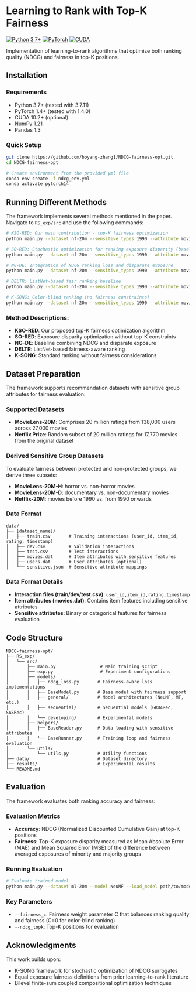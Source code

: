 # Learning to Rank with Top-K Fairness

[![Python 3.7+](https://img.shields.io/badge/python-3.7+-blue.svg)](https://www.python.org/downloads/release/python-370/)
[![PyTorch](https://img.shields.io/badge/PyTorch-1.4+-ee4c2c?logo=pytorch&logoColor=white)](https://pytorch.org/)
[![CUDA](https://img.shields.io/badge/CUDA-10.2+-green.svg)](https://developer.nvidia.com/cuda-toolkit)

Implementation of learning-to-rank algorithms that optimize both ranking quality (NDCG) and fairness in top-K positions.

## Installation

### Requirements
- Python 3.7+ (tested with 3.7.11)
- PyTorch 1.4+ (tested with 1.4.0)
- CUDA 10.2+ (optional)
- NumPy 1.21
- Pandas 1.3

### Quick Setup
```bash
git clone https://github.com/boyang-zhang1/NDCG-fairness-opt.git
cd NDCG-fairness-opt

# Create environment from the provided yml file
conda env create -f ndcg_env.yml
conda activate pytorch14
```

## Running Different Methods

The framework implements several methods mentioned in the paper. Navigate to `RS_exp/src` and use the following commands:

```bash
# KSO-RED: Our main contribution - top-K fairness optimization
python main.py --dataset nf-20m --sensitive_types 1990 --attribute movies_year --ndcg_topk 300 --fair_type exp_top1_fair_topk --fairness_c 10000

# SO-RED: Stochastic optimization for ranking exposure disparity (baseline version)
python main.py --dataset nf-20m --sensitive_types 1990 --attribute movies_year --ndcg_topk 300 --fairness_c 10000

# NG-DE: Integration of NDCG ranking loss and disparate exposure
python main.py --dataset nf-20m --sensitive_types 1990 --attribute movies_year --ndcg_topk 300 --simple_fair --fairness_c 10000

# DELTR: ListNet-based fair ranking baseline
python main.py --dataset nf-20m --sensitive_types 1990 --attribute movies_year --fairness_c 10000

# K-SONG: Color-blind ranking (no fairness constraints)
python main.py --dataset nf-20m --sensitive_types 1990 --attribute movies_year --ndcg_topk 300 --fairness_c 0
```

### Method Descriptions:
- **KSO-RED**: Our proposed top-K fairness optimization algorithm
- **SO-RED**: Exposure disparity optimization without top-K constraints
- **NG-DE**: Baseline combining NDCG and disparate exposure
- **DELTR**: ListNet-based fairness-aware ranking
- **K-SONG**: Standard ranking without fairness considerations

## Dataset Preparation

The framework supports recommendation datasets with sensitive group attributes for fairness evaluation:

### Supported Datasets
- **MovieLens-20M**: Comprises 20 million ratings from 138,000 users across 27,000 movies
- **Netflix Prize**: Random subset of 20 million ratings for 17,770 movies from the original dataset

### Derived Sensitive Group Datasets
To evaluate fairness between protected and non-protected groups, we derive three subsets:
- **MovieLens-20M-H**: horror vs. non-horror movies
- **MovieLens-20M-D**: documentary vs. non-documentary movies
- **Netflix-20M**: movies before 1990 vs. from 1990 onwards

### Data Format
```
data/
├── [dataset_name]/
│   ├── train.csv       # Training interactions (user_id, item_id, rating, timestamp)
│   ├── dev.csv         # Validation interactions
│   ├── test.csv        # Test interactions
│   ├── movies.dat      # Item attributes with sensitive features
│   ├── users.dat       # User attributes (optional)
│   └── sensitive.json  # Sensitive attribute mappings
```

### Data Format Details
- **Interaction files (train/dev/test.csv)**: `user_id,item_id,rating,timestamp`
- **Item attributes (movies.dat)**: Contains item features including sensitive attributes
- **Sensitive attributes**: Binary or categorical features for fairness evaluation

## Code Structure

```
NDCG-fairness-opt/
├── RS_exp/
│   └── src/
│       ├── main.py                 # Main training script
│       ├── exp.py                  # Experiment configurations
│       ├── models/
│       │   ├── ndcg_loss.py       # Fairness-aware loss implementations
│       │   ├── BaseModel.py       # Base model with fairness support
│       │   ├── general/           # Model architectures (NeuMF, MF, etc.)
│       │   ├── sequential/        # Sequential models (GRU4Rec, SASRec)
│       │   └── developing/        # Experimental models
│       ├── helpers/
│       │   ├── BaseReader.py      # Data loading with sensitive attributes
│       │   └── BaseRunner.py      # Training loop and fairness evaluation
│       └── utils/
│           └── utils.py           # Utility functions
├── data/                          # Dataset directory
├── results/                       # Experimental results
└── README.md
```

## Evaluation

The framework evaluates both ranking accuracy and fairness:

### Evaluation Metrics
- **Accuracy**: NDCG (Normalized Discounted Cumulative Gain) at top-K positions
- **Fairness**: Top-K exposure disparity measured as Mean Absolute Error (MAE) and Mean Squared Error (MSE) of the difference between averaged exposures of minority and majority groups

### Running Evaluation
```bash
# Evaluate trained model
python main.py --dataset ml-20m --model NeuMF --load_model path/to/model.pth --test_only
```

### Key Parameters
- `--fairness_c`: Fairness weight parameter C that balances ranking quality and fairness (C=0 for color-blind ranking)
- `--ndcg_topk`: Top-K positions for evaluation

## Acknowledgments

This work builds upon:
- K-SONG framework for stochastic optimization of NDCG surrogates
- Equal exposure fairness definitions from prior learning-to-rank literature
- Bilevel finite-sum coupled compositional optimization techniques

